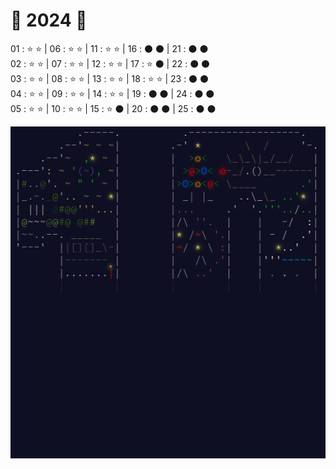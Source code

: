 # 🎅 2024 🎄

01 : ⭐ ⭐ | 06 : ⭐ ⭐ | 11 : ⭐ ⭐ | 16 : ⚫ ⚫ | 21 : ⚫ ⚫   
02 : ⭐ ⭐ | 07 : ⭐ ⭐ | 12 : ⭐ ⭐ | 17 : ⭐ ⚫ | 22 : ⚫ ⚫   
03 : ⭐ ⭐ | 08 : ⭐ ⭐ | 13 : ⭐ ⭐ | 18 : ⭐ ⭐ | 23 : ⚫ ⚫   
04 : ⭐ ⭐ | 09 : ⭐ ⭐ | 14 : ⭐ ⭐ | 19 : ⚫ ⚫ | 24 : ⚫ ⚫   
05 : ⭐ ⭐ | 10 : ⭐ ⭐ | 15 : ⭐ ⚫ | 20 : ⚫ ⚫ | 25 : ⚫ ⚫    

![2024](../screenshots/2024.png "2024")
